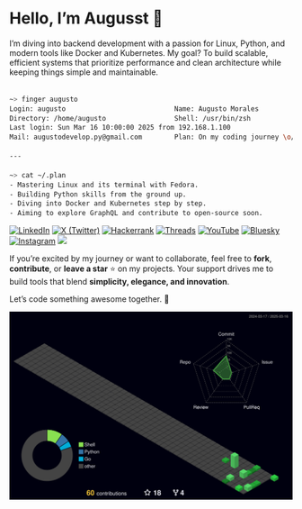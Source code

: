 # Hello, I’m Augusst 👋 

I’m diving into backend development with a passion for Linux, Python, and modern tools like Docker and Kubernetes. My goal? To build scalable, efficient systems that prioritize performance and clean architecture while keeping things simple and maintainable.

``` bash

~> finger augusto  
Login: augusto                           Name: Augusto Morales  
Directory: /home/augusto                 Shell: /usr/bin/zsh  
Last login: Sun Mar 16 10:00:00 2025 from 192.168.1.100  
Mail: augustodevelop.py@gmail.com        Plan: On my coding journey \o/

---

~> cat ~/.plan  
- Mastering Linux and its terminal with Fedora.  
- Building Python skills from the ground up.  
- Diving into Docker and Kubernetes step by step.  
- Aiming to explore GraphQL and contribute to open-source soon.

```

[![LinkedIn](https://img.shields.io/badge/-LinkedIn-0077B5?style=flat&logo=linkedin&logoColor=white)](https://www.linkedin.com/in/augusstmorales/)
[![X (Twitter)](https://img.shields.io/badge/-X%20(Twitter)-000000?style=flat&logo=x&logoColor=white)](https://x.com/AugusstMorales)
[![Hackerrank](https://img.shields.io/badge/-Hackerrank-2EC866?style=flat&logo=hackerrank&logoColor=white)](https://www.hackerrank.com/profile/augustodesigner1)
[![Threads](https://img.shields.io/badge/-Threads-000000?style=flat&logo=threads&logoColor=white)](https://www.threads.net/@augusst_morales)
[![YouTube](https://img.shields.io/badge/-YouTube-FF0000?style=flat&logo=youtube&logoColor=white)](https://www.youtube.com/@AugusstMorales)
[![Bluesky](https://img.shields.io/badge/-Bluesky-0085FF?style=flat&logo=bluesky&logoColor=white)](https://bsky.app/profile/augusstmorales.bsky.social)
[![Instagram](https://img.shields.io/badge/-Instagram-E4405F?style=flat&logo=instagram&logoColor=white)](https://www.instagram.com/augusst_morales/)
![](https://komarev.com/ghpvc/?username=AugusstMorales&color=brightgreen)

If you’re excited by my journey or want to collaborate, feel free to **fork**, **contribute**, or **leave a star** ⭐️ on my projects. Your support drives me to build tools that blend **simplicity, elegance, and innovation**.  

Let’s code something awesome together. 🚀

![](./profile-3d-contrib/profile-night-green.svg) 


